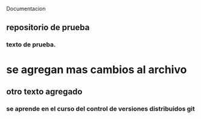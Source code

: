 Documentacion 

## repositorio de prueba

### texto de prueba.

# se agregan mas cambios al archivo 

## otro texto agregado

### se aprende en el curso del control de versiones distribuidos git

